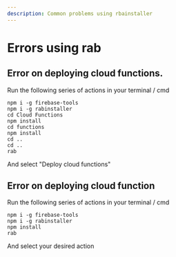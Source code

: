 ```yaml
---
description: Common problems using rbainstaller
---
```


# Errors using rab

## Error on deploying cloud functions.

Run the following series of actions in your terminal / cmd

```text
npm i -g firebase-tools
npm i -g rabinstaller
cd Cloud Functions
npm install
cd functions
npm install
cd ..
cd ..
rab 
```

And select "Deploy cloud functions"

## Error on deploying cloud function

Run the following series of actions in your terminal / cmd

```text
npm i -g firebase-tools
npm i -g rabinstaller
npm install
rab 
```

And select your desired action

